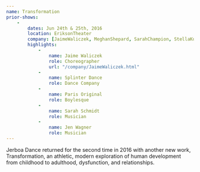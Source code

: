 ```yaml
---
name: Transformation
prior-shows:
    -
        dates: Jun 24th & 25th, 2016
        location: EriksonTheater
        company: [JaimeWaliczek, MeghanShepard, SarahChampion, StellaKutz, RenadoTozer, AndreasFetz, AlexUng, KarenBrown]
        highlights: 
            -
                name: Jaime Waliczek
                role: Choreographer
                url: "/company/JaimeWaliczek.html"
            -
                name: Splinter Dance
                role: Dance Company
            -
                name: Paris Original
                role: Boylesque
            -
                name: Sarah Schmidt
                role: Musician
            -
                name: Jen Wagner
                role: Musician
---
```

Jerboa Dance returned for the second time in 2016 with another new work, Transformation, an athletic, modern exploration of human development from childhood to adulthood, dysfunction, and relationships.